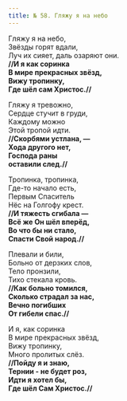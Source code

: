```yaml
---
title: № 58. Гляжу я на небо
---
```


Гляжу я на небо,  
Звёзды горят вдали,              
Луч их сияет, даль озаряют они.  
**//И я как соринка  
В мире прекрасных звёзд,  
Вижу тропинку,  
Где шёл сам Христос.//**

Гляжу я тревожно,  
Сердце стучит в груди,  
Каждому можно  
Этой тропой идти.  
**//Скорбями устлана, —  
Хода другого нет,  
Господа раны  
оставили след.//**

Тропинка, тропинка,  
Где-то начало есть,  
Первым Спаситель  
Нёс на Голгофу крест.  
**//И тяжесть сгибала —  
Всё же Он шёл вперёд,  
Во что бы ни стало,  
Спасти Свой народ.//**

Плевали и били,  
Больно от дерзких слов,  
Тело пронзили,  
Тихо стекала кровь.  
**//Как больно томился,  
Сколько страдал за нас,  
Вечно погибших  
От гибели спас.//**

И я, как соринка  
В мире прекрасных звёзд,  
Вижу тропинку,  
Много пролитых слёз.  
**//Пойду я и знаю,  
Тернии - не будет роз,  
Идти я хотел бы,  
Где шёл Сам Христос.//**
